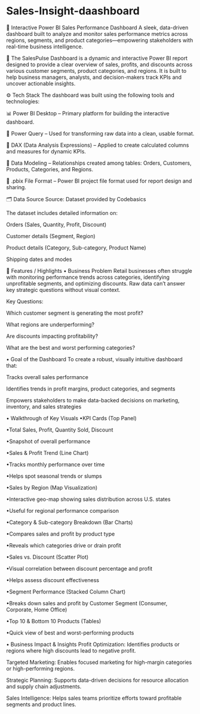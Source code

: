 # Sales-Insight-daashboard
🚀 Interactive Power BI Sales Performance Dashboard
A sleek, data-driven dashboard built to analyze and monitor sales performance metrics across regions, segments, and product categories—empowering stakeholders with real-time business intelligence.

🎯 The SalesPulse Dashboard is a dynamic and interactive Power BI report designed to provide a clear overview of sales, profits, and discounts across various customer segments, product categories, and regions. It is built to help business managers, analysts, and decision-makers track KPIs and uncover actionable insights.

⚙️ Tech Stack
The dashboard was built using the following tools and technologies:

📊 Power BI Desktop – Primary platform for building the interactive dashboard.

📂 Power Query – Used for transforming raw data into a clean, usable format.

🧠 DAX (Data Analysis Expressions) – Applied to create calculated columns and measures for dynamic KPIs.

📝 Data Modeling – Relationships created among tables: Orders, Customers, Products, Categories, and Regions.

📁 .pbix File Format – Power BI project file format used for report design and sharing.

🗂️ Data Source
Source: Dataset provided by Codebasics

The dataset includes detailed information on:

Orders (Sales, Quantity, Profit, Discount)

Customer details (Segment, Region)

Product details (Category, Sub-category, Product Name)

Shipping dates and modes

🌟 Features / Highlights
• Business Problem
Retail businesses often struggle with monitoring performance trends across categories, identifying unprofitable segments, and optimizing discounts. Raw data can’t answer key strategic questions without visual context.

Key Questions:

Which customer segment is generating the most profit?

What regions are underperforming?

Are discounts impacting profitability?

What are the best and worst performing categories?

• Goal of the Dashboard
To create a robust, visually intuitive dashboard that:

Tracks overall sales performance

Identifies trends in profit margins, product categories, and segments

Empowers stakeholders to make data-backed decisions on marketing, inventory, and sales strategies

• Walkthrough of Key Visuals
 •KPI Cards (Top Panel)

 •Total Sales, Profit, Quantity Sold, Discount

 •Snapshot of overall performance

 •Sales & Profit Trend (Line Chart)

 •Tracks monthly performance over time

 •Helps spot seasonal trends or slumps

 •Sales by Region (Map Visualization)

 •Interactive geo-map showing sales distribution across U.S. states

 •Useful for regional performance comparison

 •Category & Sub-category Breakdown (Bar Charts)

 •Compares sales and profit by product type

 •Reveals which categories drive or drain profit

 •Sales vs. Discount (Scatter Plot)

 •Visual correlation between discount percentage and profit

 •Helps assess discount effectiveness

 •Segment Performance (Stacked Column Chart)

 •Breaks down sales and profit by Customer Segment (Consumer, Corporate, Home Office)

 •Top 10 & Bottom 10 Products (Tables)

 •Quick view of best and worst-performing products

• Business Impact & Insights
Profit Optimization: Identifies products or regions where high discounts lead to negative profit.

Targeted Marketing: Enables focused marketing for high-margin categories or high-performing regions.

Strategic Planning: Supports data-driven decisions for resource allocation and supply chain adjustments.

Sales Intelligence: Helps sales teams prioritize efforts toward profitable segments and product lines.

